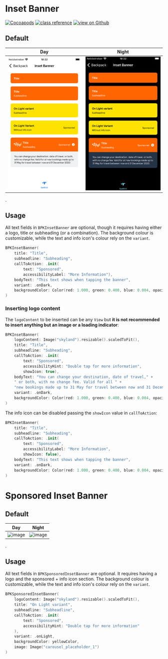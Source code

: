 # Inset Banner

[![Cocoapods](https://img.shields.io/cocoapods/v/Backpack-SwiftUI.svg?style=flat)](hhttps://cocoapods.org/pods/Backpack-SwiftUI)
[![class reference](https://img.shields.io/badge/Class%20reference-iOS-blue)](https://backpack.github.io/ios/versions/latest/swiftui/Structs/BPKInsetBanner.html)
[![view on Github](https://img.shields.io/badge/Source%20code-GitHub-lightgrey)](https://github.com/Skyscanner/backpack-ios/tree/main/Backpack-SwiftUI/InsetBanner)

## Default

| Day | Night |
| --- | --- |
| <img src="https://raw.githubusercontent.com/Skyscanner/backpack-ios/main/screenshots/iPhone-swiftui_inset-banner___default_lm.png" alt="" width="375" /> |<img src="https://raw.githubusercontent.com/Skyscanner/backpack-ios/main/screenshots/iPhone-swiftui_inset-banner___default_dm.png" alt="" width="375" /> |
.

## Usage

All text fields in `BPKInsetBanner` are optional, though it requires having either a logo, title or subheading (or a combination). The background colour is customizable, while the text and info icon's colour rely on the `variant`.

```swift 
BPKInsetBanner(
    title: "Title",
    subheadline: "Subheading",
    callToAction: .init(
        text: "Sponsored",
        accessibilityLabel: "More Information"),
    bodyText: "This text shows when tapping the banner",
    variant: .onDark,
    backgroundColor: Color(red: 1.000, green: 0.400, blue: 0.004, opacity: 1.000)
)
```

### Inserting logo content

The `logoContent` to be inserted can be any `View` but **it is not recommended to insert anything but an image or a loading indicator**:



```swift 
BPKInsetBanner(
    logoContent: Image("skyland").resizable().scaledToFit(),
    title: "Title",
    subheadline: "Subheading",
    callToAction: .init(
        text: "Sponsored",
        accessibilityHint: "Double tap for more information",
        showIcon: true),
    bodyText: "You can change your destination, date of travel," +
    " or both, with no change fee. Valid for all " +
    "new bookings made up to 31 May for travel between now and 31 December 2023.",
    variant: .onDark,
    backgroundColor: Color(red: 1.000, green: 0.400, blue: 0.004, opacity: 1.000)
)
```




The info icon can be disabled passing the `showIcon` value in `callToAction`: 

```swift 
BPKInsetBanner(
    title: "Title",
    subheadline: "Subheading",
    callToAction: .init(
        text: "Sponsored",
        accessibilityLabel: "More Information",
        showIcon: false),
    bodyText: "This text shows when tapping the banner",
    variant: .onDark,
    backgroundColor: Color(red: 1.000, green: 0.400, blue: 0.004, opacity: 1.000)
)
```


# Sponsored Inset Banner

## Default

| Day | Night |
| --- | --- |
| <img width="314" height="317" alt="image" src="https://github.com/user-attachments/assets/a9b24828-dba1-44a6-a17e-84c10d03bdb7" /> |<img width="314" height="401" alt="image" src="https://github.com/user-attachments/assets/e0075ef8-75ca-4104-ae6d-fd6fad72554f" />|
.

## Usage

All text fields in `BPKSponsoredInsetBanner` are optional. It requires having a logo and the sponsored + info icon section. The background colour is customizable, while the text and info icon's colour rely on the `variant`.

```swift
BPKSponsoredInsetBanner(
    logoContent: Image("skyland").resizable().scaledToFit(),
    title: "On Light variant",
    subheadline: "Subheadline",
    callToAction: .init(
        text: "Sponsored",
        accessibilityHint: "Double tap for more information"
    ),
    variant: .onLight,
    backgroundColor: yellowColor,
    image: Image("carousel_placeholder_1")
)
```
